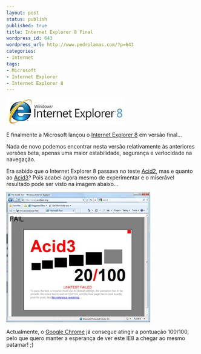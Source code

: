 ```yaml
---
layout: post
status: publish
published: true
title: Internet Explorer 8 Final
wordpress_id: 643
wordpress_url: http://www.pedrolamas.com/?p=643
categories:
- Internet
tags:
- Microsoft
- Internet Explorer
- Internet Explorer 8
---
```

[![Microsoft Internet Explorer 8](wp-content/uploads/2009/03/microsoft-internet-explorer-8.jpg "Microsoft Internet Explorer 8")](http://www.microsoft.com/windows/products/winfamily/ie/ie8/default.mspx)

E finalmente a Microsoft lançou o [Internet Explorer 8](tag/internet-explorer-8/) em versão final...

Nada de novo podemos encontrar nesta versão relativamente às anteriores versões beta, apenas uma maior estabilidade, segurança e verlocidade na navegação.

Era sabido que o Internet Explorer 8 passava no teste [Acid2](http://www.webstandards.org/files/acid2/test.html), mas e quanto ao [Acid3](http://acid3.acidtests.org/)? Pois acabei agora mesmo de experimentar e o miserável resultado pode ser visto na imagem abaixo...

![Microsoft Internet Explorer 8 Acid3 Fail](wp-content/uploads/2009/03/microsoft-internet-explorer-8-acid3-fail.jpg "Microsoft Internet Explorer 8 Acid3 Fail")

Actualmente, o [Google Chrome](tag/google-chrome/) já consegue atingir a pontuação 100/100, pelo que quero manter a esperança de ver este IE8 a chegar ao mesmo patamar! ;)
